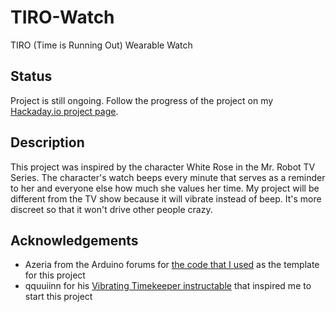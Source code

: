 # TIRO-Watch
TIRO (Time is Running Out) Wearable Watch

## Status
Project is still ongoing. Follow the progress of the project on my [Hackaday.io project page](https://hackaday.io/project/164144-tiro-vibrating-watch).

## Description
This project was inspired by the character White Rose in the Mr. Robot TV Series. The character's watch beeps every minute that serves as a reminder to her and everyone else how much she values her time. My project will be different from the TV show because it will vibrate instead of beep. It's more discreet so that it won't drive other people crazy.

## Acknowledgements
  * Azeria from the Arduino forums for [the code that I used](https://forum.arduino.cc/index.php?topic=558075.0) as the template for this project
  * qquuiinn for his [Vibrating Timekeeper instructable](https://www.instructables.com/id/Vibrating-Timekeeper/) that inspired me to start this project
